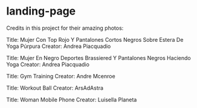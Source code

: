 # landing-page

Credits in this project for their amazing photos:

Title: Mujer Con Top Rojo Y Pantalones Cortos Negros Sobre Estera De Yoga Púrpura
Creator: Andrea Piacquadio

Title: Mujer En Negro Deportes Brassiered Y Pantalones Negros Haciendo Yoga
Creator: Andrea Piacquadio

Title: Gym Training
Creator: Andre Mcenroe

Title: Workout Ball
Creator: ArsAdAstra

Title: Woman Mobile Phone
Creator: Luisella Planeta
